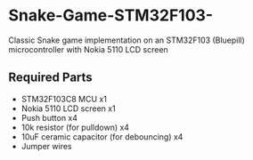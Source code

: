 # Snake-Game-STM32F103-
Classic Snake game implementation on an STM32F103 (Bluepill) microcontroller with Nokia 5110 LCD screen



## Required Parts
* STM32F103C8 MCU                           x1
* Nokia 5110 LCD screen                     x1
* Push button                               x4
* 10k resistor (for pulldown)               x4
* 10uF ceramic capacitor (for debouncing)   x4
* Jumper wires

